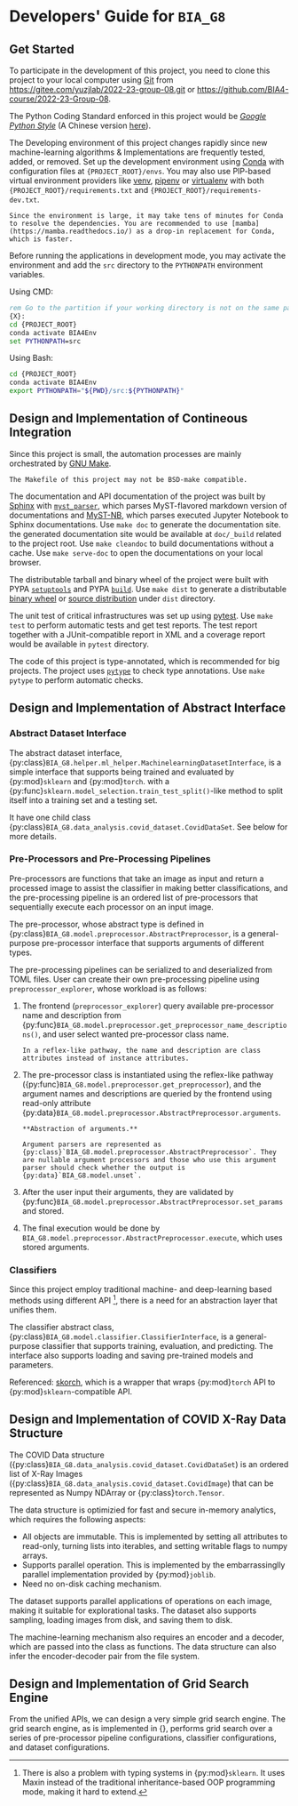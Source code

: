 # Developers' Guide for `BIA_G8`

## Get Started

To participate in the development of this project, you need to clone this project to your local computer using [Git](https://git-scm.com) from <https://gitee.com/yuzjlab/2022-23-group-08.git> or <https://github.com/BIA4-course/2022-23-Group-08>.

The Python Coding Standard enforced in this project would be [_Google Python Style_](https://google.github.io/styleguide/pyguide.html) (A Chinese version [here](https://zh-google-styleguide.readthedocs.io/en/latest/google-python-styleguide)).

The Developing environment of this project changes rapidly since new machine-learning algorithms \& Implementations are frequently tested, added, or removed. Set up the development environment using [Conda](https://docs.conda.io/en/latest/) with configuration files at `{PROJECT_ROOT}/envs`. You may also use PIP-based virtual environment providers like [venv](https://docs.python.org/3/library/venv.html), [pipenv](https://pipenv.pypa.io/en/latest/index.html) or [virtualenv](https://virtualenv.pypa.io) with both `{PROJECT_ROOT}/requirements.txt` and `{PROJECT_ROOT}/requirements-dev.txt`.

```{hint}
Since the environment is large, it may take tens of minutes for Conda to resolve the dependencies. You are recommended to use [mamba](https://mamba.readthedocs.io/) as a drop-in replacement for Conda, which is faster.
```

Before running the applications in development mode, you may activate the environment and add the `src` directory to the `PYTHONPATH` environment variables.

Using CMD:

```bat
rem Go to the partition if your working directory is not on the same partition with {PROJECT_ROOT}
{X}:
cd {PROJECT_ROOT}
conda activate BIA4Env
set PYTHONPATH=src
```

Using Bash:

```bash
cd {PROJECT_ROOT}
conda activate BIA4Env
export PYTHONPATH="${PWD}/src:${PYTHONPATH}"
```

## Design and Implementation of Contineous Integration

Since this project is small, the automation processes are mainly orchestrated by [GNU Make](https://www.gnu.org/software/make).

```{warning}
The Makefile of this project may not be BSD-make compatible.
```

The documentation and API documentation of the project was built by [Sphinx](https://www.sphinx-doc.org/) with [`myst_parser`](https://myst-parser.readthedocs.io/), which parses MyST-flavored markdown version of documentations and [MyST-NB](https://myst-nb.readthedocs.io), which parses executed Jupyter Notebook to Sphinx documentations. Use `make doc` to generate the documentation site. the generated documentation site would be available at `doc/_build` related to the project root. Use `make cleandoc` to build documentations without a cache. Use `make serve-doc` to open the documentations on your local browser.

The distributable tarball and binary wheel of the project were built with PYPA [`setuptools`](https://setuptools.pypa.io) and PYPA [`build`](https://pypa-build.readthedocs.io). Use `make dist` to generate a distributable [binary wheel](https://packaging.python.org/en/latest/glossary/#term-Wheel) or [source distribution](https://packaging.python.org/en/latest/glossary/#term-Source-Distribution-or-sdist) under `dist` directory.

The unit test of critical infrastructures was set up using [pytest](https://pytest.org). Use `make test` to perform automatic tests and get test reports. The test report together with a JUnit-compatible report in XML and a coverage report would be available in `pytest` directory.

The code of this project is type-annotated, which is recommended for big projects. The project uses [`pytype`](https://google.github.io/pytype) to check type annotations. Use `make pytype` to perform automatic checks.

## Design and Implementation of Abstract Interface

### Abstract Dataset Interface

The abstract dataset interface, {py:class}`BIA_G8.helper.ml_helper.MachinelearningDatasetInterface`, is a simple interface that supports being trained and evaluated by {py:mod}`sklearn` and {py:mod}`torch`. with a {py:func}`sklearn.model_selection.train_test_split()`-like method to split itself into a training set and a testing set.

It have one child class {py:class}`BIA_G8.data_analysis.covid_dataset.CovidDataSet`. See below for more details.

### Pre-Processors and Pre-Processing Pipelines

Pre-processors are functions that take an image as input and return a processed image to assist the classifier in making better classifications, and the pre-processing pipeline is an ordered list of pre-processors that sequentially execute each processor on an input image.

The pre-processor, whose abstract type is defined in {py:class}`BIA_G8.model.preprocessor.AbstractPreprocessor`, is a general-purpose pre-processor interface that supports arguments of different types.

The pre-processing pipelines can be serialized to and deserialized from TOML files. User can create their own pre-processing pipeline using `preprocessor_explorer`, whose workload is as follows:

1. The frontend (`preprocessor_explorer`) query available pre-processor name and description from {py:func}`BIA_G8.model.preprocessor.get_preprocessor_name_descriptions()`, and user select wanted pre-processor class name.

    ```{note}
    In a reflex-like pathway, the name and description are class attributes instead of instance attributes.
    ```

2. The pre-processor class is instantiated using the reflex-like pathway ({py:func}`BIA_G8.model.preprocessor.get_preprocessor`), and the argument names and descriptions are queried by the frontend using read-only attribute {py:data}`BIA_G8.model.preprocessor.AbstractPreprocessor.arguments`.

    ```{note}
    **Abstraction of arguments.**

    Argument parsers are represented as {py:class}`BIA_G8.model.preprocessor.AbstractPreprocessor`. They are nullable argument processors and those who use this argument parser should check whether the output is {py:data}`BIA_G8.model.unset`.
    ```

3. After the user input their arguments, they are validated by {py:func}`BIA_G8.model.preprocessor.AbstractPreprocessor.set_params` and stored.
4. The final execution would be done by `BIA_G8.model.preprocessor.AbstractPreprocessor.execute`, which uses stored arguments.

### Classifiers

Since this project employ traditional machine- and deep-learning based methods using different API [^sklearn], there is a need for an abstraction layer that unifies them.

[^sklearn]: There is also a problem with typing systems in {py:mod}`sklearn`. It uses Maxin instead of the traditional inheritance-based OOP programming mode, making it hard to extend.

The classifier abstract class, {py:class}`BIA_G8.model.classifier.ClassifierInterface`, is a general-purpose classifier that supports training, evaluation, and predicting. The interface also supports loading and saving pre-trained models and parameters.

Referenced: [skorch](https://skorch.readthedocs.io/en/stable), which is a wrapper that wraps {py:mod}`torch` API to {py:mod}`sklearn`-compatible API.

## Design and Implementation of COVID X-Ray Data Structure

The COVID Data structure ({py:class}`BIA_G8.data_analysis.covid_dataset.CovidDataSet`) is an ordered list of X-Ray Images ({py:class}`BIA_G8.data_analysis.covid_dataset.CovidImage`) that can be represented as Numpy NDArray or {py:class}`torch.Tensor`.

The data structure is optimizied for fast and secure in-memory analytics, which requires the following aspects:

- All objects are immutable. This is implemented by setting all attributes to read-only, turning lists into iterables, and setting writable flags to numpy arrays.
- Supports parallel operation. This is implemented by the embarrassinglly parallel implementation provided by {py:mod}`joblib`.
- Need no on-disk caching mechanism.

The dataset supports parallel applications of operations on each image, making it suitable for explorational tasks. The dataset also supports sampling, loading images from disk, and saving them to disk.

The machine-learning mechanism also requires an encoder and a decoder, which are passed into the class as functions. The data structure can also infer the encoder-decoder pair from  the file system.

## Design and Implementation of Grid Search Engine

From the unified APIs, we can design a very simple grid search engine. The grid search engine, as is implemented in {}, performs grid search over a series of pre-processor pipeline configurations, classifier configurations, and dataset configurations.
